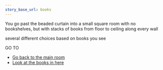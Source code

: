 ```yaml
---
story_base_url: books
---
```


You go past the beaded curtain into a small square room with no bookshelves, but with stacks of books from floor to ceiling along every wall

several different choices based on books you see

GO TO
* [Go back to the main room](5-alt)
* [Look at the books in here](8a)